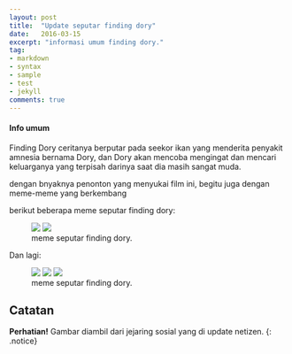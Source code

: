 ```yaml
---
layout: post
title:  "Update seputar finding dory"
date:   2016-03-15
excerpt: "informasi umum finding dory."
tag:
- markdown 
- syntax
- sample
- test
- jekyll
comments: true
---
```


#### Info umum

Finding Dory ceritanya berputar pada seekor ikan yang menderita penyakit amnesia bernama Dory, dan Dory akan mencoba mengingat dan mencari keluarganya yang terpisah darinya saat dia masih sangat muda.

dengan bnyaknya penonton yang menyukai film ini, begitu juga dengan meme-meme yang berkembang

berikut beberapa meme seputar finding dory:

<figure class="half">
	<a href="https://raw.githubusercontent.com/fheo18/finding-dory.github.io/gh-pages/a.png"><img src="https://raw.githubusercontent.com/fheo18/finding-dory.github.io/gh-pages/a.png"></a>
	<a href="https://raw.githubusercontent.com/fheo18/finding-dory.github.io/gh-pages/b.jpg"><img src="https://raw.githubusercontent.com/fheo18/finding-dory.github.io/gh-pages/b.jpg"></a>
	<figcaption>meme seputar finding dory.</figcaption>
</figure>

Dan lagi:

<figure class="third">
	<img src="https://raw.githubusercontent.com/fheo18/finding-dory.github.io/gh-pages/c.PNG">
	<img src="https://raw.githubusercontent.com/fheo18/finding-dory.github.io/gh-pages/d.jpg">
	<img src="https://raw.githubusercontent.com/fheo18/finding-dory.github.io/gh-pages/e.PNG">
	<figcaption>meme seputar finding dory.</figcaption>
</figure>

## Catatan

**Perhatian!** Gambar diambil dari jejaring sosial yang di update netizen.
{: .notice}
